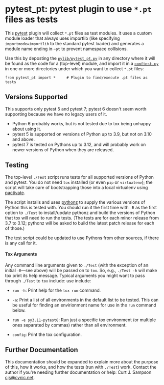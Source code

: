 pytest_pt: pytest plugin to use `*.pt` files as tests
=====================================================

This [pytest] plugin will collect `*.pt` files as test modules. It
uses a custom module loader that always uses importlib (like specifying
`importmode=importlib` to the standard pytest loader) and generates
a module name ending in `~pt` to prevent namespace collisions.

Use this by deposting the [`pylib/pytest_pt.py`][pytest_pt] in any
directory where it will be found as the code for a (top-level) module, and
import it in a [`conftest.py`][conftest] in one or more directories under
which you want to collect `*.pt` files:

    from pytest_pt import *     # Plugin to find/execute .pt files as tests


Versions Supported
------------------

This supports only pytest 5 and pytest 7; pytest 6 doesn't seem worth
supporting because we have no legacy users of it.

- Python 6 probably works, but is not tested due to tox being unhappy about
  using it.
- pytest 5 is supported on versions of Python up to 3.9, but not on 3.10
  and above.
- pytest 7 is tested on Pythons up to 3.12, and will probably work on newer
  versions of Python when they are released.


Testing
-------

The top-level `./Test` script runs tests for all supported versions of
Python and pytest. You do not need `tox` installed (or even `pip` or
`virtualenv`); the script will take care of bootstrapping those into a
local virtualenv using [pactivate].

The script installs and uses [pythonz] to supply the various versions of
Python this is tested with. You should run it the first time with `-B`
as the first option to `./Test` to install/update pythonz and build
the versions of Python that tox will need to run the tests. (The
tests are for each minor release from 3.7 to 3.12; pythonz will be
asked to build the latest patch release for each of those.)

The test script could be updated to use Pythons from other sources, if
there is any call for it.

#### Tox Arguments

Any command line arguments given to `./Test` (with the exception of an
initial `-B`—see above) will be passed on to `tox`. So, e.g., `./Test -h`
will make tox print its help message. Typical arguments you might want to
pass through `./Test` to `tox` include: use include:

- `run -h`: Print help for the `tox run` command.

- `-a`: Print a list of all environments in the default list to be tested.
  This can be useful for finding an envirionment name for use in the `run`
  command below.

- `run -e py3.11-pytest8`: Run just a specific tox environment (or multiple
  ones separated by commas) rather than all environment.

- `config`: Print the tox configuration.


Further Documentation
---------------------

This documentation should be expanded to explain more about the purpose of
this, how it works, and how the tests (run with `./Test`) work. Contact the
author if you're needing further documentation or help: Curt J. Sampson
<cjs@cynic.net>.



<!-------------------------------------------------------------------->
[conftest]: ./pylib/conftest.py
[pactivate]: https://github.com/cynic-net/pactivate
[pytest]: https://pytest.org/
[pytest_pt]: ./pylib/pytest_pt.py
[pythonz]: https://github.com/saghul/pythonz
